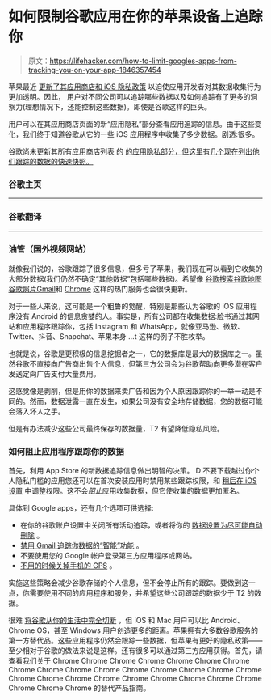 # 如何限制谷歌应用在你的苹果设备上追踪你

> 原文：<https://lifehacker.com/how-to-limit-googles-apps-from-tracking-you-on-your-app-1846357454>

苹果最近 [更新了其应用商店和 iOS 隐私政策](https://lifehacker.com/how-to-piss-off-advertisers-with-your-ios-14-settings-1844870607) 以迫使应用开发者对其数据收集行为更加透明。因此， 用户对不同公司可以追踪哪些数据以及如何追踪有了更多的洞察力(理想情况下，还能控制这些数据)。即使是谷歌这样的巨头。



用户可以在其应用商店页面的新“应用隐私”部分查看应用追踪的信息。由于这些变化，我们终于知道谷歌从它的一些 iOS 应用程序中收集了多少数据。剧透:很多。

谷歌尚未更新其所有应用商店列表 的 [的应用隐私部分，但这里有几个现在列出他们跟踪的数据的快速快照。](https://apps.apple.com/us/developer/google-llc/id281956209)

### 谷歌主页

* * *

### 谷歌翻译

* * *

### 油管（国外视频网站）

就像我们说的，谷歌跟踪了很多信息，但多亏了苹果，我们现在可以看到它收集的大部分数据(我们仍然不确定“其他数据”包括哪些数据)。希望像 [谷歌搜索](https://apps.apple.com/us/app/google/id284815942)[谷歌地图](https://apps.apple.com/us/app/google-maps-transit-food/id585027354)[谷歌照片](https://apps.apple.com/us/app/google-photos/id962194608)[Gmail](https://apps.apple.com/us/app/gmail-email-by-google/id422689480)和 [Chrome](https://apps.apple.com/us/app/google-chrome/id535886823) 这样的热门服务也会很快更新。

对于一些人来说，这可能是一个粗鲁的觉醒，特别是那些认为谷歌的 iOS 应用程序没有 Android 的信息贪婪的人。事实是，所有公司都在收集数据:脸书通过其网站和应用程序跟踪你，包括 Instagram 和 WhatsApp，就像亚马逊、微软、Twitter、抖音、Snapchat、苹果本身 …t 这样的例子不胜枚举。

也就是说，谷歌是更积极的信息挖掘者之一，它的数据库是最大的数据库之一。虽然谷歌不直接向广告商出售个人信息，但第三方公司会为谷歌帮助向更多潜在客户发送定向广告支付大量费用。

这感觉像是剥削，但是用你的数据来卖广告和因为个人原因跟踪你的一举一动是不同的。然而，数据泄露一直在发生，如果公司没有安全地存储数据，您的数据可能会落入坏人之手。

但是有办法减少这些公司最终保存的数据量，T2 有望降低隐私风险。

### 如何阻止应用程序跟踪你的数据

首先，利用 App Store 的新数据追踪信息做出明智的决策。 D 不要下载越过你个人隐私门槛的应用您还可以在首次安装应用时禁用某些跟踪权限，和 [稍后在 iOS 设置](https://lifehacker.com/how-to-piss-off-advertisers-with-your-ios-14-settings-1844870607) 中调整权限。这不会*阻止*应用收集数据，但它使收集的数据更加匿名。

具体到 Google apps，还有几个选项可供选择:

*   在你的谷歌账户设置中关闭所有活动追踪，或者将你的 [数据设置为尽可能自动删除](https://lifehacker.com/how-to-automatically-delete-your-google-data-and-why-y-1839614022) 。
*   [禁用 Gmail 追踪你数据的“智能”功能](https://lifehacker.com/turn-off-gmails-smart-features-to-avoid-tracking-1845691806) 。
*   不要使用您的 Google 帐户登录第三方应用程序或网站。
*   [不用的时候关掉手机的 GPS](https://lifehacker.com/psa-your-phone-logs-everywhere-you-go-heres-how-to-t-1486085759) 。

实施这些策略会减少谷歌存储的个人信息，但不会停止所有的跟踪。要做到这一点，你需要使用不同的应用程序和服务，并希望这些公司跟踪的数据少于 T2 的数据。

很难 [将谷歌从你的生活中完全切断](https://lifehacker.com/the-comprehensive-guide-to-quitting-google-1830001964) ，但 iOS 和 Mac 用户可以比 Android、Chrome OS，甚至 Windows 用户创造更多的距离。苹果拥有大多数谷歌服务的第一方替代品。这些应用程序仍然会跟踪一些数据，但苹果有更好的隐私政策——至少相对于谷歌的做法来说是这样。还有很多可以通过第三方应用获得。首先，请查看我们关于 Chrome Chrome Chrome Chrome Chrome Chrome Chrome Chrome Chrome Chrome Chrome Chrome Chrome Chrome Chrome Chrome Chrome Chrome Chrome Chrome Chrome Chrome Chrome Chrome Chrome Chrome Chrome Chrome 的替代产品指南。